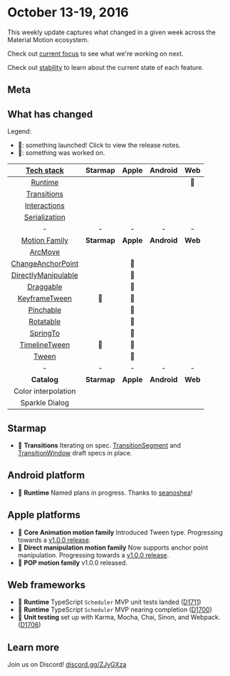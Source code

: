 # October 13-19, 2016

This weekly update captures what changed in a given week across the Material Motion ecosystem.

Check out [current focus](current_focus.md) to see what we're working on next.

Check out [stability](stability.md) to learn about the current state of each feature.

## Meta



## What has changed

Legend:

- 🎉: something launched! Click to view the release notes.
- 📝: something was worked on.

| [Tech stack](https://material-motion.gitbooks.io/material-motion-starmap/content/specifications/#tech-stack)    | Starmap | Apple | Android | Web |
|:-------------:|:-------:|:-----:|:-------:|:---:|
| [Runtime](https://material-motion.gitbooks.io/material-motion-starmap/content/specifications/runtime/)       | &nbsp; | &nbsp; | &nbsp; | 📝 |
| [Transitions](https://material-motion.gitbooks.io/material-motion-starmap/content/specifications/transitions.html)   | &nbsp; | &nbsp; | &nbsp; | &nbsp; |
| [Interactions](https://material-motion.gitbooks.io/material-motion-starmap/content/specifications/interactions.html)  | &nbsp; | &nbsp; | &nbsp; | &nbsp; |
| [Serialization](https://material-motion.gitbooks.io/material-motion-starmap/content/specifications/serialization.html) | &nbsp; | &nbsp; | &nbsp; | &nbsp; |
| - | - | - | - | - |
| [Motion Family](https://material-motion.gitbooks.io/material-motion-starmap/content/specifications/motion-family.html)       | **Starmap** | **Apple**  | **Android** | **Web**    |
| [ArcMove](https://material-motion.gitbooks.io/material-motion-starmap/content/specifications/plans/ArcMove.html)            |  &nbsp; | &nbsp; |  &nbsp; | &nbsp; |
| [ChangeAnchorPoint](https://material-motion.gitbooks.io/material-motion-starmap/content/specifications/plans/ChangeAnchorPoint.html) |  &nbsp; | 📝 |  &nbsp; | &nbsp; |
| [DirectlyManipulable](https://material-motion.gitbooks.io/material-motion-starmap/content/specifications/plans/DirectlyManipulable.html) |  &nbsp; | 📝 |  &nbsp; | &nbsp; |
| [Draggable](https://material-motion.gitbooks.io/material-motion-starmap/content/specifications/plans/Draggable.html) |  &nbsp; | 📝 |  &nbsp; | &nbsp; |
| [KeyframeTween](https://material-motion.gitbooks.io/material-motion-starmap/content/specifications/plans/KeyframeTween.html)      |  📝 | 📝 |  &nbsp; | &nbsp; |
| [Pinchable](https://material-motion.gitbooks.io/material-motion-starmap/content/specifications/plans/Pinchable.html) |  &nbsp; | 📝 |  &nbsp; | &nbsp; |
| [Rotatable](https://material-motion.gitbooks.io/material-motion-starmap/content/specifications/plans/Rotatable.html) |  &nbsp; | 📝 |  &nbsp; | &nbsp; |
| [SpringTo](https://material-motion.gitbooks.io/material-motion-starmap/content/specifications/plans/SpringTo.html) | &nbsp; | 🎉 | &nbsp; | &nbsp; |
| [TimelineTween](https://material-motion.gitbooks.io/material-motion-starmap/content/specifications/plans/TimelineTween.html)      |  📝 | 📝 |  &nbsp; | &nbsp; |
| [Tween](https://material-motion.gitbooks.io/material-motion-starmap/content/specifications/plans/Tween.html)               |  &nbsp; | 🎉 |  &nbsp; | &nbsp; |
| - | - | - | - | - |
| **Catalog** | **Starmap** | **Apple** | **Android** | **Web** |
|  Color interpolation | &nbsp; | &nbsp; |  &nbsp; | &nbsp; |
|  Sparkle Dialog | &nbsp; | &nbsp; |  &nbsp; | &nbsp; |

## Starmap

- 📝 **Transitions** Iterating on spec. [TransitionSegment](https://material-motion.gitbooks.io/material-motion-starmap/content/specifications/runtime/feature_transition_segment.html) and [TransitionWindow](https://material-motion.gitbooks.io/material-motion-starmap/content/specifications/runtime/feature_transition_window.html) draft specs in place.

## Android platform

- 📝 **Runtime** Named plans in progress. Thanks to [seanoshea](https://github.com/seanoshea)!

## Apple platforms

- 🎉 **Core Animation motion family** Introduced Tween type. Progressing towards a [v1.0.0 release](https://github.com/material-motion/material-motion-family-coreanimation-swift/milestone/2).
- 📝 **Direct manipulation motion family** Now supports anchor point manipulation. Progressing towards a [v1.0.0 release](https://github.com/material-motion/material-motion-family-coreanimation-swift/milestone/2).
- 🎉 **POP motion family** v1.0.0 released.

## Web frameworks

- 🎉 **Runtime** TypeScript `Scheduler` MVP unit tests landed ([D1711](http://codereview.cc/D1711))
- 📝 **Runtime** TypeScript `Scheduler` MVP nearing completion ([D1700](http://codereview.cc/D1700))
- 🎉 **Unit testing** set up with Karma, Mocha, Chai, Sinon, and Webpack. ([D1706](http://codereview.cc/D1706))

## Learn more

Join us on Discord! [discord.gg/ZJyGXza](https://discord.gg/ZJyGXza)



